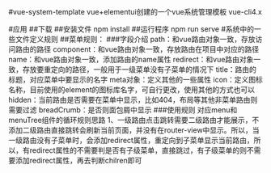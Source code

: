 #vue-system-template
    vue+elementui创建的一个vue系统管理模板 vue-cli4.x

#应用
    ##下载
    ##安装文件
        npm install
    ##运行程序
        npm run serve
#系统中的一些文件定义规则
    ##菜单规则：
        ###字段介绍
            path：和vue路由对象一致，存放访问路由的路径
            component：和vue路由对象一致，存放路由在项目中对应的路径
            name：和vue路由对象一致，添加路由的name属性
            redirect：和vue路由对象一致，存放要重定向的路径，一般用于一级菜单没有子菜单的情况下
            title：路由的标题，对应菜单中要显示的名字
            meta对象：定义其他的一些属性
                icon：定义图标名称，目前使用的element的图标库名字，可自行更改，使用其他的方式也可以
                hidden：当前路由是否需要在菜单中显示，比如404，布局等其他非菜单路由则需要过滤
                breadCrumb：是否则面包屑中显示
        ###使用规则
            对应menu和menuTree组件的循环规则思路
            1、一级路由点击跳转需要二级路由才能展示，不添加二级路由直接跳转会刷新当前页面，并没有在router-view中显示。所以，当一级路由没有子菜单时，会添加redirect属性，重定向到子菜单显示当前路由，所以，有redirect属性的不需要判是否有子级菜单，直接跳过，有子级菜单的则不需要添加redirect属性，再去判断chilren即可
            